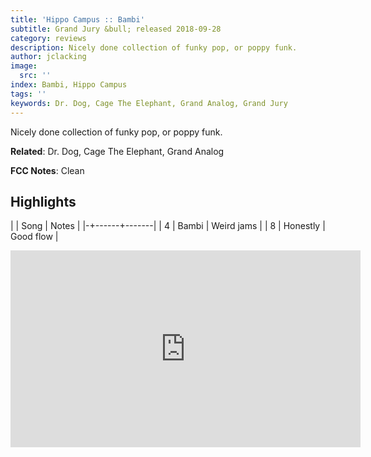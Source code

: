 ```yaml
---
title: 'Hippo Campus :: Bambi'
subtitle: Grand Jury &bull; released 2018-09-28
category: reviews
description: Nicely done collection of funky pop, or poppy funk.
author: jclacking
image:
  src: ''
index: Bambi, Hippo Campus
tags: ''
keywords: Dr. Dog, Cage The Elephant, Grand Analog, Grand Jury
---
```

Nicely done collection of funky pop, or poppy funk.<!--more-->

**Related**: Dr. Dog, Cage The Elephant, Grand Analog

**FCC Notes**: Clean

## Highlights

| | Song | Notes |
|-+------+-------|
| 4 | Bambi | Weird jams |
| 8 | Honestly | Good flow |

<div class="tlo-detail-video"><iframe width="560" height="315" src="https://www.youtube.com/embed/ntthrYgpOKY" frameborder="0" allow="autoplay; encrypted-media" allowfullscreen></iframe></div>

